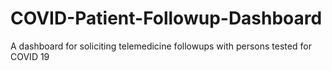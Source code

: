 # COVID-Patient-Followup-Dashboard
 A dashboard for soliciting telemedicine followups with persons tested for COVID 19
